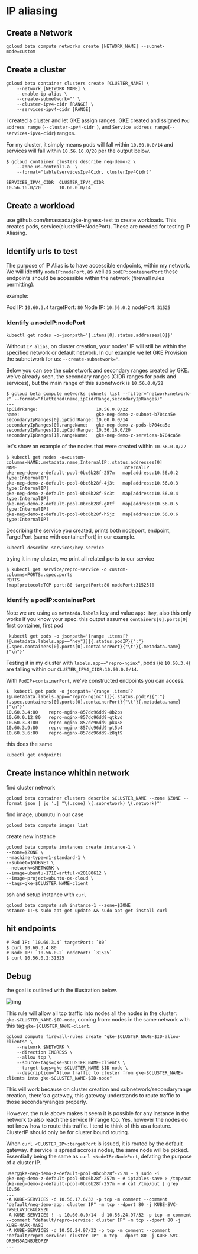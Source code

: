 # IP aliasing

## Create a Network

```shell
gcloud beta compute networks create [NETWORK_NAME] --subnet-mode=custom
```

## Create a cluster

```shell
gcloud beta container clusters create [CLUSTER_NAME] \
    --network [NETWORK_NAME] \
    --enable-ip-alias \
    --create-subnetwork="" \
    --cluster-ipv4-cidr [RANGE] \
    --services-ipv4-cidr [RANGE]
```

I created a cluster and let GKE assign ranges. GKE created and ssigned `Pod address range` (`--cluster-ipv4-cidr `), and `Service address range`(`--services-ipv4-cidr`) ranges.

For my cluster, it simply means pods will fall within `10.60.0.0/14` and services will fall within `10.56.16.0/20` per the output below.

```console
$ gcloud container clusters describe neg-demo-z \
    --zone us-central1-a  \
    --format="table(servicesIpv4Cidr, clusterIpv4Cidr)"

SERVICES_IPV4_CIDR  CLUSTER_IPV4_CIDR
10.56.16.0/20       10.60.0.0/14
```

## Create a workload

use github.com/kmassada/gke-ingress-test to create workloads. This creates pods, service(clusterIP+NodePort). These are needed for testing IP Aliasing.

## Identify urls to test

The purpose of IP Alias is to have accessible endpoints, within my network. We will identify `nodeIP:nodePort`, as well as `podIP:containerPort` these endpoints should be accessible within the network (firewall rules permitting).

example:

Pod IP: `10.60.3.4` targetPort: `80`
Node IP: `10.56.0.2` nodePort: `31525`

### Identify a nodeIP:nodePort

```shell
kubectl get nodes -o=jsonpath='{.items[0].status.addresses[0]}'
```

Without `IP alias`, on cluster creation, your nodes' IP will still be within the specified network or default network. In our example we let GKE Provision the subnetwork for us: `--create-subnetwork="`.

Below you can see the subnetwork and secondary ranges created by GKE. we've already seen, the secondary ranges (CIDR ranges for pods and services), but the main range of this subnetwork is  `10.56.0.0/22`

```console
$ gcloud beta compute networks subnets list --filter="network:network-z" --format="flattened(name,ipCidrRange,secondaryIpRanges)"
---
ipCidrRange:                      10.56.0.0/22
name:                             gke-neg-demo-z-subnet-b704ca5e
secondaryIpRanges[0].ipCidrRange: 10.60.0.0/14
secondaryIpRanges[0].rangeName:   gke-neg-demo-z-pods-b704ca5e
secondaryIpRanges[1].ipCidrRange: 10.56.16.0/20
secondaryIpRanges[1].rangeName:   gke-neg-demo-z-services-b704ca5e
```

let's show an example of the nodes that were created within `10.56.0.0/22`

```console
$ kubectl get nodes -o=custom-columns=NAME:.metadata.name,InternalIP:.status.addresses[0]
NAME                                        InternalIP
gke-neg-demo-z-default-pool-0bc6b28f-257m   map[address:10.56.0.2 type:InternalIP]
gke-neg-demo-z-default-pool-0bc6b28f-4j3t   map[address:10.56.0.3 type:InternalIP]
gke-neg-demo-z-default-pool-0bc6b28f-5c3t   map[address:10.56.0.4 type:InternalIP]
gke-neg-demo-z-default-pool-0bc6b28f-g8tf   map[address:10.56.0.5 type:InternalIP]
gke-neg-demo-z-default-pool-0bc6b28f-h5jz   map[address:10.56.0.6 type:InternalIP]
```

Describing the service you created, prints both nodeport, endpoint, TargetPort (same with containerPort) in our example.

```shell
kubectl describe services/hey-service
```

trying it in my cluster, we print all related ports to our service

```console
$ kubectl get service/repro-service -o custom-columns=PORTS:.spec.ports
PORTS
[map[protocol:TCP port:80 targetPort:80 nodePort:31525]]
```

### Identify a podIP:containerPort

Note we are using as `metatada.labels` key and value `app: hey`, also this only works if you know your spec. this output assumes `containers[0].ports[0]` first container, first pod

```shell
 kubectl get pods -o jsonpath='{range .items[?(@.metadata.labels.app=="hey")]}{.status.podIP}{":"}{.spec.containers[0].ports[0].containerPort}{"\t"}{.metadata.name}{"\n"}'
```

Testing it in my cluster with `labels.app=="repro-nginx"`, pods (ie `10.60.3.4`) are falling within our `CLUSTER_IPV4_CIDR:10.60.0.0/14`.

With `PodIP`+`containerPort`, we've constructed endpoints you can access.

```console
$  kubectl get pods -o jsonpath='{range .items[?(@.metadata.labels.app=="repro-nginx")]}{.status.podIP}{":"}{.spec.containers[0].ports[0].containerPort}{"\t"}{.metadata.name}{"\n"}'
10.60.3.4:80    repro-nginx-857dc96dd9-8b2ps
10.60.0.12:80   repro-nginx-857dc96dd9-gtkvd
10.60.3.3:80    repro-nginx-857dc96dd9-pk458
10.60.3.9:80    repro-nginx-857dc96dd9-pt5b4
10.60.3.6:80    repro-nginx-857dc96dd9-z8qt9
```

this does the same

```shell
kubectl get endpoints
```

## Create instance whithin network

find cluster network

```shell
gcloud beta container clusters describe $CLUSTER_NAME --zone $ZONE --format json | jq '.| "\(.zone) \(.subnetwork) \(.network)"'
```

find image, ubunutu in our case

```shell
gcloud beta compute images list
```

create new instance

```shell
gcloud beta compute instances create instance-1 \
--zone=$ZONE \
--machine-type=n1-standard-1 \
--subnet=$SUBNET \
--network=$NETWORK \
--image=ubuntu-1710-artful-v20180612 \
--image-project=ubuntu-os-cloud \
--tags=gke-$CLUSTER_NAME-client
```

ssh and setup instance with `curl`

```shell
gcloud beta compute ssh instance-1 --zone=$ZONE
nstance-1:~$ sudo apt-get update && sudo apt-get install curl
```

## hit endpoints

```shell
# Pod IP: `10.60.3.4` targetPort: `80`
$ curl 10.60.3.4:80
# Node IP: `10.56.0.2` nodePort: `31525`
$ curl 10.56.0.2:31525
```

## Debug

the goal is outlined with the illustration below.

![img](./IpAlias-NodePort-containerPort.png)

This rule will allow all tcp traffic into nodes all the nodes in the cluster: `gke-$CLUSTER_NAME-$ID-node`, coming from: nodes in the same network with this tag:`gke-$CLUSTER_NAME-client`.

```shell
gcloud compute firewall-rules create "gke-$CLUSTER_NAME-$ID-allow-clients" \
    --network $NETWORK \
    --direction INGRESS \
    --allow tcp \
    --source-tags=gke-$CLUSTER_NAME-clients \
    --target-tags=gke-$CLUSTER_NAME-$ID-node \
    --description="Allow traffic to cluster from gke-$CLUSTER_NAME-clients into gke-$CLUSTER_NAME-$ID-node"
```

This will work because on cluster creation and subnetwork/secondaryrange creation, there's a gateway, this gateway understands to route traffic to those secondaryranges properly.

However, the rule above makes it seem it is possible for any instance in the network to also reach the service IP range too. Yes, however the nodes do not know how to route this traffic. I tend to think of this as a feature. ClusterIP should only be for cluster bound routing.

When `curl <CLUSTER_IP>:targetPort` is issued, it is routed by the default gateway. if service is spread accross nodes, the same node will be picked. Essentially being the same as `curl <NodeIP>:NodePort`, defating the purpose of a cluster IP.

```console
user@gke-neg-demo-z-default-pool-0bc6b28f-257m ~ $ sudo -i
gke-neg-demo-z-default-pool-0bc6b28f-257m ~ # iptables-save > /tmp/out
gke-neg-demo-z-default-pool-0bc6b28f-257m ~ # cat /tmp/out | grep 10.56
...
-A KUBE-SERVICES -d 10.56.17.6/32 -p tcp -m comment --comment "default/neg-demo-app: cluster IP" -m tcp --dport 80 -j KUBE-SVC-FW5EL4YJC6GLX6ZU
-A KUBE-SERVICES ! -s 10.60.0.0/14 -d 10.56.24.97/32 -p tcp -m comment --comment "default/repro-service: cluster IP" -m tcp --dport 80 -j KUBE-MARK-MASQ
-A KUBE-SERVICES -d 10.56.24.97/32 -p tcp -m comment --comment "default/repro-service: cluster IP" -m tcp --dport 80 -j KUBE-SVC-QR3HS5AQNBJEOPZP
...
```